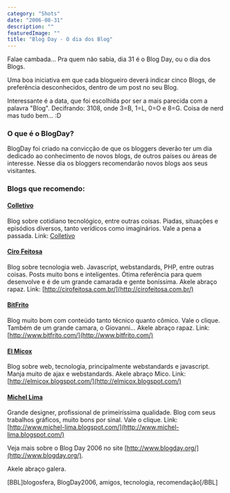 ```yaml
---
category: "Shots"
date: "2006-08-31"
description: ""
featuredImage: ""
title: "Blog Day - O dia dos Blog"
---
```


Falae cambada... Pra quem não sabia, dia 31 é o Blog Day, ou o dia dos Blogs.

Uma boa iniciativa em que cada blogueiro deverá indicar cinco Blogs, de preferência desconhecidos, dentro de um post no seu Blog.

Interessante é a data, que foi escolhida por ser a mais parecida com a palavra "Blog". Decifrando: 3108, onde 3=B, 1=L, 0=O e 8=G. Coisa de nerd mas tudo bem... :D

### O que é o BlogDay?

BlogDay foi criado na convicção de que os bloggers deverão ter um dia dedicado ao conhecimento de novos blogs, de outros países ou áreas de interesse. Nesse dia os bloggers recomendarão novos blogs aos seus visitantes.

### Blogs que recomendo:

#### [Colletivo](http://colletivo.blogspot.com/)

Blog sobre cotidiano tecnológico, entre outras coisas. Piadas, situações e episódios diversos, tanto verídicos como imaginários. Vale a pena a passada. Link: [Colletivo](http://colletivo.blogspot.com/)

#### [Ciro Feitosa](http://cirofeitosa.com.br/)

Blog sobre tecnologia web. Javascript, webstandards, PHP, entre outras coisas. Posts muito bons e inteligentes. Ótima referência para quem desenvolve e é de um grande camarada e gente boníssima. Akele abraço rapaz. Link: [http://cirofeitosa.com.br/](http://cirofeitosa.com.br/)

#### [BitFrito](http://www.bitfrito.com/)

Blog muito bom com conteúdo tanto técnico quanto cômico. Vale o clique. Também de um grande camara, o Giovanni... Akele abraço rapaz. Link: [http://www.bitfrito.com/](http://www.bitfrito.com/)

#### [El Micox](http://elmicox.blogspot.com/)

Blog sobre web, tecnologia, principalmente webstandards e javascript. Manja muito de ajax e webstandards. Akele abraço Mico. Link: [http://elmicox.blogspot.com/](http://elmicox.blogspot.com/)

#### [Michel Lima](http://www.michel-lima.blogspot.com/)

Grande designer, profissional de primeiríssima qualidade. Blog com seus trabalhos gráficos, muito bons por sinal. Vale o clique. Link: [http://www.michel-lima.blogspot.com/](http://www.michel-lima.blogspot.com/)

Veja mais sobre o Blog Day 2006 no site [http://www.blogday.org/](http://www.blogday.org/).

Akele abraço galera.

\[BBL\]blogosfera, BlogDay2006, amigos, tecnologia, recomendação\[/BBL\]
